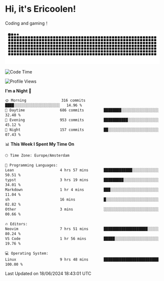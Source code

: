# Hi, it's Ericoolen!
Coding and gaming！

<picture>
  <source media="(prefers-color-scheme: dark)" srcset="https://raw.githubusercontent.com/Eric-Song-Nop/Eric-Song-Nop/output/github-contribution-grid-snake-dark.svg">
  <source media="(prefers-color-scheme: light)" srcset="https://raw.githubusercontent.com/Eric-Song-Nop/Eric-Song-Nop/output/github-contribution-grid-snake.svg">
  <img alt="github contribution grid snake animation" src="https://raw.githubusercontent.com/Eric-Song-Nop/Eric-Song-Nop/output/github-contribution-grid-snake.svg">
</picture>

<!--START_SECTION:waka-->
![Code Time](http://img.shields.io/badge/Code%20Time-1%2C362%20hrs%2054%20mins-blue)

![Profile Views](http://img.shields.io/badge/Profile%20Views-1-blue)

**I'm a Night 🦉** 

```text
🌞 Morning                316 commits         ████░░░░░░░░░░░░░░░░░░░░░   14.96 % 
🌆 Daytime                686 commits         ████████░░░░░░░░░░░░░░░░░   32.48 % 
🌃 Evening                953 commits         ███████████░░░░░░░░░░░░░░   45.12 % 
🌙 Night                  157 commits         ██░░░░░░░░░░░░░░░░░░░░░░░   07.43 % 
```


📊 **This Week I Spent My Time On** 

```text
🕑︎ Time Zone: Europe/Amsterdam

💬 Programming Languages: 
Lean                     4 hrs 57 mins       █████████████░░░░░░░░░░░░   50.51 % 
typst                    3 hrs 19 mins       █████████░░░░░░░░░░░░░░░░   34.01 % 
Markdown                 1 hr 4 mins         ███░░░░░░░░░░░░░░░░░░░░░░   11.04 % 
sh                       16 mins             █░░░░░░░░░░░░░░░░░░░░░░░░   02.82 % 
Other                    3 mins              ░░░░░░░░░░░░░░░░░░░░░░░░░   00.66 % 

🔥 Editors: 
Neovim                   7 hrs 51 mins       ████████████████████░░░░░   80.24 % 
VS Code                  1 hr 56 mins        █████░░░░░░░░░░░░░░░░░░░░   19.76 % 

💻 Operating System: 
Linux                    9 hrs 48 mins       █████████████████████████   100.00 % 
```


 Last Updated on 18/06/2024 18:43:01 UTC
<!--END_SECTION:waka-->
